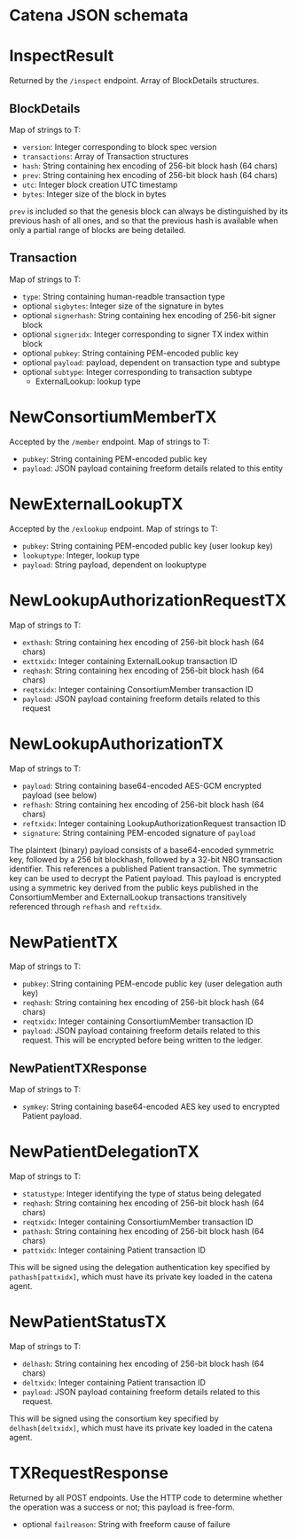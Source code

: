 # Catena JSON schemata

# InspectResult

Returned by the `/inspect` endpoint. Array of BlockDetails structures.

## BlockDetails

Map of strings to T:
* `version`: Integer corresponding to block spec version
* `transactions`: Array of Transaction structures
* `hash`: String containing hex encoding of 256-bit block hash (64 chars)
* `prev`: String containing hex encoding of 256-bit block hash (64 chars)
* `utc`: Integer block creation UTC timestamp
* `bytes`: Integer size of the block in bytes

`prev` is included so that the genesis block can always be distinguished by its
previous hash of all ones, and so that the previous hash is available when only
a partial range of blocks are being detailed.

## Transaction

Map of strings to T:
* `type`: String containing human-readble transaction type
* optional `sigbytes`: Integer size of the signature in bytes
* optional `signerhash`: String containing hex encoding of 256-bit signer block
* optional `signeridx`: Integer corresponding to signer TX index within block
* optional `pubkey`: String containing PEM-encoded public key
* optional `payload`: payload, dependent on transaction type and subtype
* optional `subtype`: Integer corresponding to transaction subtype
    * ExternalLookup: lookup type

# NewConsortiumMemberTX

Accepted by the `/member` endpoint. Map of strings to T:
* `pubkey`: String containing PEM-encoded public key
* `payload`: JSON payload containing freeform details related to this entity

# NewExternalLookupTX

Accepted by the `/exlookup` endpoint. Map of strings to T:
* `pubkey`: String containing PEM-encoded public key (user lookup key)
* `lookuptype`: Integer, lookup type
* `payload`: String payload, dependent on lookuptype

# NewLookupAuthorizationRequestTX

Map of strings to T:
* `exthash`: String containing hex encoding of 256-bit block hash (64 chars)
* `exttxidx`: Integer containing ExternalLookup transaction ID
* `reqhash`: String containing hex encoding of 256-bit block hash (64 chars)
* `reqtxidx`: Integer containing ConsortiumMember transaction ID
* `payload`: JSON payload containing freeform details related to this request

# NewLookupAuthorizationTX

Map of strings to T:
* `payload`: String containing base64-encoded AES-GCM encrypted payload (see below)
* `refhash`: String containing hex encoding of 256-bit block hash (64 chars)
* `reftxidx`: Integer containing LookupAuthorizationRequest transaction ID
* `signature`: String containing PEM-encoded signature of `payload`

The plaintext (binary) payload consists of a base64-encoded symmetric key,
followed by a 256 bit blockhash, followed by a 32-bit NBO transaction
identifier. This references a published Patient transaction. The symmetric key
can be used to decrypt the Patient payload. This payload is encrypted using a
symmetric key derived from the public keys published in the ConsortiumMember
and ExternalLookup transactions transitively referenced through `refhash` and
`reftxidx`.

# NewPatientTX

Map of strings to T:
* `pubkey`: String containing PEM-encode public key (user delegation auth key)
* `reqhash`: String containing hex encoding of 256-bit block hash (64 chars)
* `reqtxidx`: Integer containing ConsortiumMember transaction ID
* `payload`: JSON payload containing freeform details related to this request.
This will be encrypted before being written to the ledger.

## NewPatientTXResponse

Map of strings to T:
* `symkey`: String containing base64-encoded AES key used to encrypted Patient payload.

# NewPatientDelegationTX

Map of strings to T:
* `statustype`: Integer identifying the type of status being delegated
* `reqhash`: String containing hex encoding of 256-bit block hash (64 chars)
* `reqtxidx`: Integer containing ConsortiumMember transaction ID
* `pathash`: String containing hex encoding of 256-bit block hash (64 chars)
* `pattxidx`: Integer containing Patient transaction ID

This will be signed using the delegation authentication key specified by
`pathash[pattxidx]`, which must have its private key loaded in the catena
agent.

# NewPatientStatusTX
Map of strings to T:
* `delhash`: String containing hex encoding of 256-bit block hash (64 chars)
* `deltxidx`: Integer containing Patient transaction ID
* `payload`: JSON payload containing freeform details related to this request.

This will be signed using the consortium key specified by `delhash[deltxidx]`,
which must have its private key loaded in the catena agent.

# TXRequestResponse

Returned by all POST endpoints. Use the HTTP code to determine whether the
operation was a success or not; this payload is free-form.

* optional `failreason`: String with freeform cause of failure
